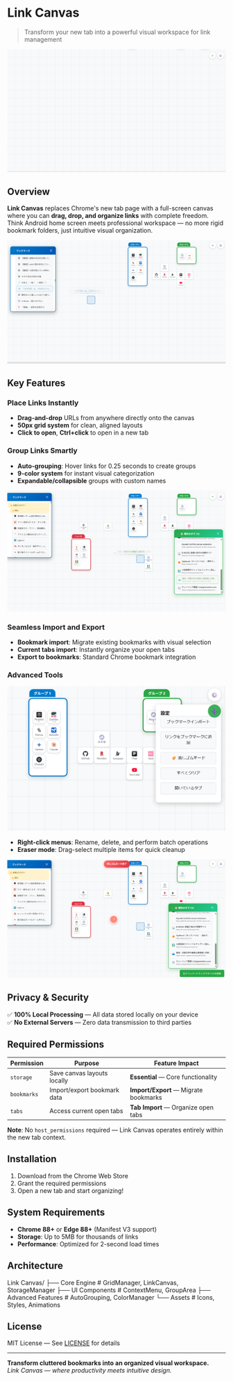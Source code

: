 # Link Canvas

> Transform your new tab into a powerful visual workspace for link management

![Main Screen](./screenshots/main-screen.png)

## Overview

**Link Canvas** replaces Chrome's new tab page with a full-screen canvas where you can **drag, drop, and organize links** with complete freedom. Think Android home screen meets professional workspace — no more rigid bookmark folders, just intuitive visual organization.

![Drag and Drop](./screenshots/drag-drop.png)

## Key Features

### **Place Links Instantly**
- **Drag-and-drop** URLs from anywhere directly onto the canvas  
- **50px grid system** for clean, aligned layouts  
- **Click to open**, **Ctrl+click** to open in a new tab  

### **Group Links Smartly**
- **Auto-grouping**: Hover links for 0.25 seconds to create groups  
- **9-color system** for instant visual categorization  
- **Expandable/collapsible** groups with custom names  

![Import Example](./screenshots/import-example.png)

### **Seamless Import and Export**
- **Bookmark import**: Migrate existing bookmarks with visual selection  
- **Current tabs import**: Instantly organize your open tabs  
- **Export to bookmarks**: Standard Chrome bookmark integration  

### **Advanced Tools**
![Context Menu](./screenshots/context-menu.png)
- **Right-click menus**: Rename, delete, and perform batch operations  
- **Eraser mode**: Drag-select multiple items for quick cleanup  

![Eraser Mode](./screenshots/eraser-mode.png)

## Privacy & Security

✅ **100% Local Processing** — All data stored locally on your device  
✅ **No External Servers** — Zero data transmission to third parties  

## Required Permissions

| Permission  | Purpose                           | Feature Impact                          |
|-------------|-----------------------------------|----------------------------------------|
| `storage`   | Save canvas layouts locally       | **Essential** — Core functionality     |
| `bookmarks` | Import/export bookmark data       | **Import/Export** — Migrate bookmarks  |
| `tabs`      | Access current open tabs          | **Tab Import** — Organize open tabs    |

**Note**: No `host_permissions` required — Link Canvas operates entirely within the new tab context.

## Installation

1. Download from the Chrome Web Store  
2. Grant the required permissions  
3. Open a new tab and start organizing!  

## System Requirements

- **Chrome 88+** or **Edge 88+** (Manifest V3 support)  
- **Storage**: Up to 5MB for thousands of links  
- **Performance**: Optimized for 2-second load times  

## Architecture

Link Canvas/
├── Core Engine # GridManager, LinkCanvas, StorageManager
├── UI Components # ContextMenu, GroupArea
├── Advanced Features # AutoGrouping, ColorManager
└── Assets # Icons, Styles, Animations


## License

MIT License — See [LICENSE](./LICENSE) for details

---

**Transform cluttered bookmarks into an organized visual workspace.**  
*Link Canvas — where productivity meets intuitive design.*
